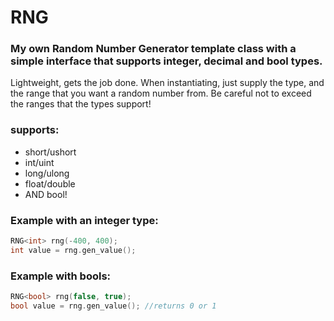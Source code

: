 # RNG
### My own Random Number Generator template class with a simple interface that supports integer, decimal and bool types.

Lightweight, gets the job done. When instantiating, just supply the type, and the range that you want a random number from.
Be careful not to exceed the ranges that the types support!

### supports:
* short/ushort
* int/uint
* long/ulong
* float/double
* AND bool!

### Example with an integer type:
``` cpp
RNG<int> rng(-400, 400);
int value = rng.gen_value();
```

### Example with bools:
``` cpp
RNG<bool> rng(false, true);
bool value = rng.gen_value(); //returns 0 or 1
```
